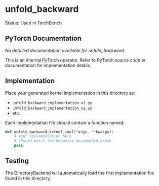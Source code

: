 # unfold_backward

Status: Used in TorchBench

## PyTorch Documentation

*No detailed documentation available for unfold_backward*

This is an internal PyTorch operator. Refer to PyTorch source code or documentation for implementation details.

## Implementation

Place your generated kernel implementation in this directory as:
- `unfold_backward_implementation_v1.py`
- `unfold_backward_implementation_v2.py`
- etc.

Each implementation file should contain a function named:
```python
def unfold_backward_kernel_impl(*args, **kwargs):
    # Your implementation here
    # Should match the behavior documented above
    pass
```

## Testing

The DirectoryBackend will automatically load the first implementation file found in this directory.
